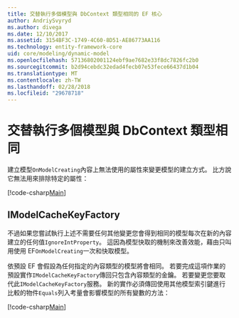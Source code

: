 ```yaml
---
title: 交替執行多個模型與 DbContext 類型相同的 EF 核心
author: AndriySvyryd
ms.author: divega
ms.date: 12/10/2017
ms.assetid: 3154BF3C-1749-4C60-8D51-AE86773AA116
ms.technology: entity-framework-core
uid: core/modeling/dynamic-model
ms.openlocfilehash: 57136802001124ebf9ae7682e33f8dc7826fc2b0
ms.sourcegitcommit: b2d94cebdc32edad4fecb07e53fece66437d1b04
ms.translationtype: MT
ms.contentlocale: zh-TW
ms.lasthandoff: 02/28/2018
ms.locfileid: "29678718"
---
```

# <a name="alternating-between-multiple-models-with-the-same-dbcontext-type"></a>交替執行多個模型與 DbContext 類型相同

建立模型`OnModelCreating`內容上無法使用的屬性來變更模型的建立方式。 比方說它無法用來排除特定的屬性：

[!code-csharp[Main](../../../samples/core/DynamicModel/DynamicContext.cs?name=Class)]

## <a name="imodelcachekeyfactory"></a>IModelCacheKeyFactory
不過如果您嘗試執行上述不需要任何其他變更您會得到相同的模型每次在新的內容建立的任何值`IgnoreIntProperty`。 這因為模型快取的機制來改善效能，藉由只叫用使用 EF`OnModelCreating`一次和快取模型。

依預設 EF 會假設為任何指定的內容類型的模型將會相同。 若要完成這項作業的預設實作`IModelCacheKeyFactory`傳回只包含內容類型的金鑰。 若要變更您要取代此`IModelCacheKeyFactory`服務。 新的實作必須傳回使用其他模型索引鍵進行比較的物件`Equals`列入考量會影響模型的所有變數的方法：

[!code-csharp[Main](../../../samples/core/DynamicModel/DynamicModelCacheKeyFactory.cs?name=Class)]
